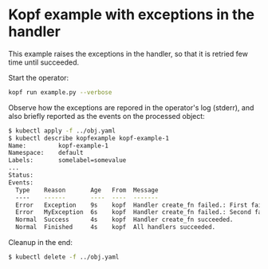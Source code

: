 # Kopf example with exceptions in the handler

This example raises the exceptions in the handler,
so that it is retried few time until succeeded.

Start the operator:

```bash
kopf run example.py --verbose
```

Observe how the exceptions are repored in the operator's log (stderr),
and also briefly reported as the events on the processed object:

```bash
$ kubectl apply -f ../obj.yaml
$ kubectl describe kopfexample kopf-example-1
Name:         kopf-example-1
Namespace:    default
Labels:       somelabel=somevalue
...
Status:
Events:
  Type    Reason       Age   From  Message
  ----    ------       ----  ----  -------
  Error   Exception    9s    kopf  Handler create_fn failed.: First failure.
  Error   MyException  6s    kopf  Handler create_fn failed.: Second failure.
  Normal  Success      4s    kopf  Handler create_fn succeeded.
  Normal  Finished     4s    kopf  All handlers succeeded.
```

Cleanup in the end:

```bash
$ kubectl delete -f ../obj.yaml
```
